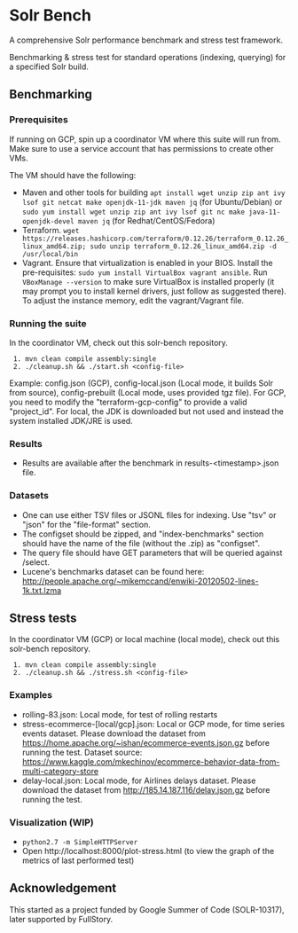 # Solr Bench

A comprehensive Solr performance benchmark and stress test framework.

Benchmarking & stress test for standard operations (indexing, querying) for a specified Solr build.

## Benchmarking

### Prerequisites

If running on GCP, spin up a coordinator VM where this suite will run from. Make sure to use a service account that has permissions to create other VMs.

The VM should have the following:
* Maven and other tools for building `apt install wget unzip zip ant ivy lsof git netcat make openjdk-11-jdk maven jq` (for Ubuntu/Debian) or `sudo yum install wget unzip zip ant ivy lsof git nc make java-11-openjdk-devel maven jq` (for Redhat/CentOS/Fedora)
* Terraform. `wget https://releases.hashicorp.com/terraform/0.12.26/terraform_0.12.26_linux_amd64.zip; sudo unzip terraform_0.12.26_linux_amd64.zip -d /usr/local/bin`
* Vagrant. Ensure that virtualization is enabled in your BIOS. Install the pre-requisites: `sudo yum install VirtualBox vagrant ansible`. Run `VBoxManage --version` to make sure VirtualBox is installed properly (it may prompt you to install kernel drivers, just follow as suggested there). To adjust the instance memory, edit the vagrant/Vagrant file.

### Running the suite

In the coordinator VM, check out this solr-bench repository.

     1. mvn clean compile assembly:single
     2. ./cleanup.sh && ./start.sh <config-file>

Example: config.json (GCP), config-local.json (Local mode, it builds Solr from source), config-prebuilt (Local mode, uses provided tgz file). For GCP, you need to modify the "terraform-gcp-config" to provide a valid "project_id". For local, the JDK is downloaded but not used and instead the system installed JDK/JRE is used.

### Results

* Results are available after the benchmark in results-\<timestamp\>.json file.

### Datasets

* One can use either TSV files or JSONL files for indexing. Use "tsv" or "json" for the "file-format" section.
* The configset should be zipped, and "index-benchmarks" section should have the name of the file (without the .zip) as "configset".
* The query file should have GET parameters that will be queried against /select.
* Lucene's benchmarks dataset can be found here:  http://people.apache.org/~mikemccand/enwiki-20120502-lines-1k.txt.lzma

## Stress tests

In the coordinator VM (GCP) or local machine (local mode), check out this solr-bench repository.

     1. mvn clean compile assembly:single
     2. ./cleanup.sh && ./stress.sh <config-file>

### Examples

* rolling-83.json: Local mode, for test of rolling restarts
* stress-ecommerce-[local/gcp].json: Local or GCP mode, for time series events dataset. Please download the dataset from https://home.apache.org/~ishan/ecommerce-events.json.gz before running the test. Dataset source: https://www.kaggle.com/mkechinov/ecommerce-behavior-data-from-multi-category-store
* delay-local.json: Local mode, for Airlines delays dataset. Please download the dataset from http://185.14.187.116/delay.json.gz before running the test.

### Visualization (WIP)

* `python2.7 -m SimpleHTTPServer`
* Open http://localhost:8000/plot-stress.html (to view the graph of the metrics of last performed test)


## Acknowledgement
This started as a project funded by Google Summer of Code (SOLR-10317), later supported by FullStory.
